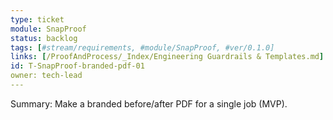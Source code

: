 ```yaml
---
type: ticket
module: SnapProof
status: backlog
tags: [#stream/requirements, #module/SnapProof, #ver/0.1.0]
links: [/ProofAndProcess/_Index/Engineering Guardrails & Templates.md]
id: T-SnapProof-branded-pdf-01
owner: tech-lead
---
```

Summary: Make a branded before/after PDF for a single job (MVP).